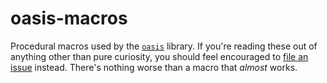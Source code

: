 # oasis-macros

Procedural macros used by the [`oasis`](https://github.com/oasislabs/oasis/tree/master/oasis) library.
If you're reading these out of anything other than pure curiosity, you should feel encouraged to [file an issue](https://github.com/oasislabs/oasis/issues/new) instead.
There's nothing worse than a macro that _almost_ works.
